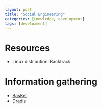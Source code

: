 ```yaml
---
layout: post
title: "Social Engineering"
categories: [knowledge, development]
tags: [development]
---
```


Resources 
=======================
 * Linux distribution: Backtrack

Information gathering
=======================
 * [BasKet](http://basket.kde.org)
 * [Dradis](http://dradisframework.org)

